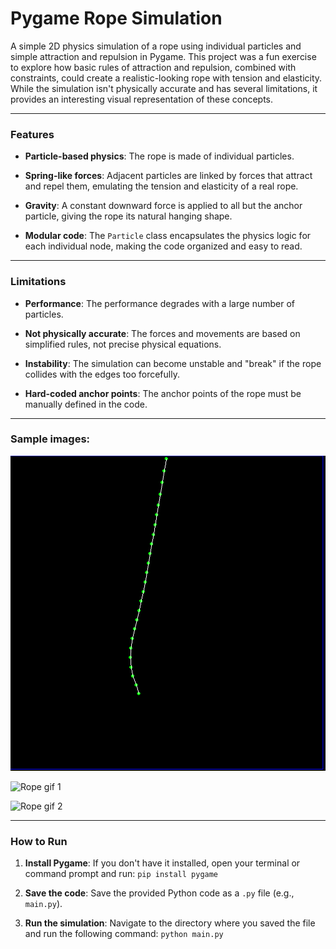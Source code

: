 # **Pygame Rope Simulation**

A simple 2D physics simulation of a rope using individual particles and simple attraction and repulsion in Pygame. 
This project was a fun exercise to explore how basic rules of attraction and repulsion, combined with constraints, could create a realistic-looking rope with tension and elasticity. While the simulation isn't physically accurate and has several limitations, it provides an interesting visual representation of these concepts.

---

### Features

- **Particle-based physics**: The rope is made of individual particles.
    
- **Spring-like forces**: Adjacent particles are linked by forces that attract and repel them, emulating the tension and elasticity of a real rope.
    
- **Gravity**: A constant downward force is applied to all but the anchor particle, giving the rope its natural hanging shape.
    
- **Modular code**: The `Particle` class encapsulates the physics logic for each individual node, making the code organized and easy to read.
    

---

### Limitations

- **Performance**: The performance degrades with a large number of particles.
    
- **Not physically accurate**: The forces and movements are based on simplified rules, not precise physical equations.
    
- **Instability**: The simulation can become unstable and "break" if the rope collides with the edges too forcefully.
    
- **Hard-coded anchor points**: The anchor points of the rope must be manually defined in the code.
    
---
### Sample images:
![Static Rope](Sample/rope.png)

![Rope gif 1](Sample/rope1.gif)

![Rope gif 2](Sample/rope2.gif)

---
### How to Run

1. **Install Pygame**: If you don't have it installed, open your terminal or command prompt and run:
    `pip install pygame`
    	
2. **Save the code**: Save the provided Python code as a `.py` file (e.g., `main.py`).

3. **Run the simulation**: Navigate to the directory where you saved the file and run the following command:
	`python main.py`
